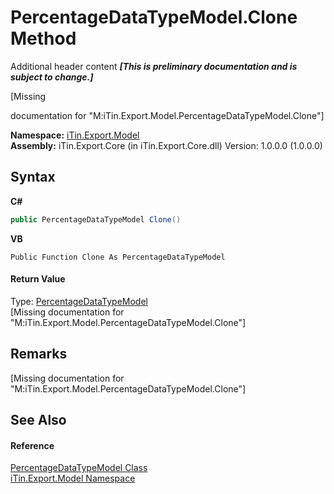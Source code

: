 # PercentageDataTypeModel.Clone Method 
Additional header content _**\[This is preliminary documentation and is subject to change.\]**_

\[Missing <summary> documentation for "M:iTin.Export.Model.PercentageDataTypeModel.Clone"\]

**Namespace:**&nbsp;<a href="ef57ffcc-e95e-b212-5a46-9aa6f5a3511f">iTin.Export.Model</a><br />**Assembly:**&nbsp;iTin.Export.Core (in iTin.Export.Core.dll) Version: 1.0.0.0 (1.0.0.0)

## Syntax

**C#**<br />
``` C#
public PercentageDataTypeModel Clone()
```

**VB**<br />
``` VB
Public Function Clone As PercentageDataTypeModel
```


#### Return Value
Type: <a href="1927e0b2-4e67-5cfc-4e2e-9468dd8f0f8b">PercentageDataTypeModel</a><br />\[Missing <returns> documentation for "M:iTin.Export.Model.PercentageDataTypeModel.Clone"\]

## Remarks
\[Missing <remarks> documentation for "M:iTin.Export.Model.PercentageDataTypeModel.Clone"\]

## See Also


#### Reference
<a href="1927e0b2-4e67-5cfc-4e2e-9468dd8f0f8b">PercentageDataTypeModel Class</a><br /><a href="ef57ffcc-e95e-b212-5a46-9aa6f5a3511f">iTin.Export.Model Namespace</a><br />